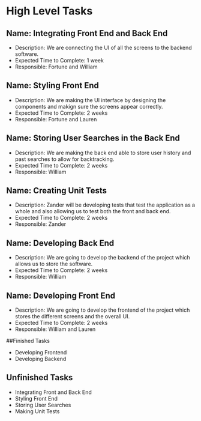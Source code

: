 # High Level Tasks

## Name: Integrating Front End and Back End
- Description: We are connecting the UI of all the screens to the backend software.
- Expected Time to Complete: 1 week
- Responsible: Fortune and William

## Name: Styling Front End
- Description: We are making the UI interface by designing the components and makign sure the screens appear correctly.
- Expected Time to Complete: 2 weeks
- Responsible: Fortune and Lauren

## Name: Storing User Searches in the Back End
- Description: We are making the back end able to store user history and past searches to allow for backtracking. 
- Expected Time to Complete: 2 weeks
- Responsible: William

## Name: Creating Unit Tests
- Description: Zander will be developing tests that test the application as a whole and also allowing us to test both the front and back end. 
- Expected Time to Complete: 2 weeks
- Responsible: Zander

## Name: Developing Back End
- Description: We are going to develop the backend of the project which allows us to store the software. 
- Expected Time to Complete: 2 weeks
- Responsible: William

## Name: Developing Front End
- Description: We are going to develop the frontend of the project which stores the different screens and the overall UI. 
- Expected Time to Complete: 2 weeks
- Responsible: William and Lauren


##Finished Tasks
- Developing Frontend
- Developing Backend

## Unfinished Tasks
- Integrating Front and Back End
- Styling Front End
- Storing User Searches
- Making Unit Tests

